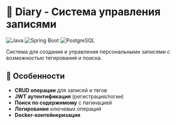 # 📒 Diary - Система управления записями

![Java](https://img.shields.io/badge/Java-17-ED8B00?logo=openjdk&logoColor=white)
![Spring Boot](https://img.shields.io/badge/Spring_Boot-3.3.3-6DB33F?logo=springboot)
![PostgreSQL](https://img.shields.io/badge/PostgreSQL-17-4169E1?logo=postgresql)

Система для создания и управления персональными записями с возможностью тегирования и поиска.

## 🌟 Особенности
- **CRUD операции** для записей и тегов
- **JWT аутентификация** (регистрация/логин)
- **Поиск по содержимому** с пагинацией
- **Логирование** ключевых операций
- **Docker-контейнеризация**
